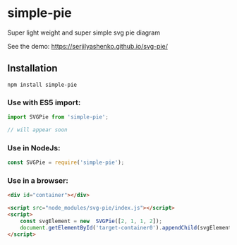 # simple-pie

Super light weight and super simple svg pie diagram

See the demo: https://serjilyashenko.github.io/svg-pie/

## Installation

```shell
npm install simple-pie
```

### Use with ES5 import:
```js
import SVGPie from 'simple-pie';

// will appear soon
```

### Use in NodeJs:
```js
const SVGPie = require('simple-pie');
```

### Use in a browser:
```html
<div id="container"></div>

<script src="node_modules/svg-pie/index.js"></script>
<script>
    const svgElement = new  SVGPie([2, 1, 1, 2]);
    document.getElementById('target-container0').appendChild(svgElement);
</script>
```

